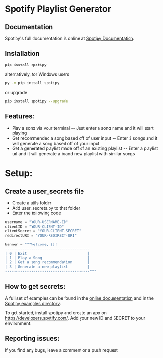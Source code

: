 # Spotify Playlist Generator

## Documentation

Spotipy's full documentation is online at [Spotipy Documentation](http://spotipy.readthedocs.org/).

## Installation

```bash
pip install spotipy
```

alternatively, for Windows users 

```bash
py -m pip install spotipy
```

or upgrade

```bash
pip install spotipy --upgrade
```

## Features:
- Play a song via your terminal
-- Just enter a song name and it will start playing
- Get recommended a song based off of user input
-- Enter 3 songs and it will generate a song based off of your input
- Get a generated playlist made off of an existing playlist
-- Enter a playlist url and it will generate a brand new playlist with similar songs

# Setup:
## Create a user_secrets file
- Create a utils folder
- Add user_secrets.py to that folder
- Enter the following code
```py
username = "YOUR-USERNAME-ID"
clientID = "YOUR-CLIENT-ID"
clientSecret = "YOUR-CLIENT-SECRET"
redirectURI = "YOUR-REDIRECT-URI" 

banner = """Welcome, {}!
---------------------------------------
| 0 | Exit                            |
| 1 | Play a Song                     |
| 2 | Get a song recommendation       |
| 3 | Generate a new playlist         |
---------------------------------------"""
```
## How to get secrets:
A full set of examples can be found in the [online documentation](http://spotipy.readthedocs.org/) and in the [Spotipy examples directory](https://github.com/plamere/spotipy/tree/master/examples).

To get started, install spotipy and create an app on https://developers.spotify.com/.
Add your new ID and SECRET to your environment:

## Reporting issues:
If you find any bugs, leave a comment or a push request
